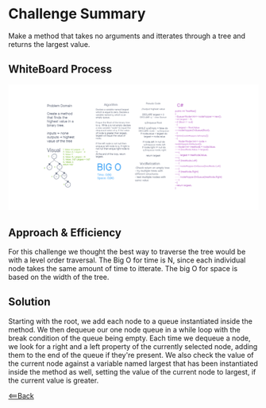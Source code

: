 # Challenge Summary

Make a method that takes no arguments and itterates through a tree and returns the largest value.

## WhiteBoard Process
![](tree-max.png)

## Approach & Efficiency
For this challenge we thought the best way to traverse the tree would be with a level order traversal. The Big O for time is N, since each individual node takes the same amount of time to itterate. The big O for space is based on the width of the tree.

## Solution
Starting with the root, we add each node to a queue instantiated inside the method. We then dequeue our one node queue in a while loop with the break condition of the queue being empty. Each time we dequeue a node, we look for a right and a left property of the currently selected node, adding them to the end of the queue if they're present. We also check the value of the current node against a variable named largest that has been instantiated inside the method as well, setting the value of the current node to largest, if the current value is greater.


[<==Back](../README.md)
